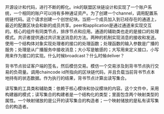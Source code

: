 开源设计和代码，进行不断的孵化。ink的联盟区块链设计和实现了一个账户系统，一个相同的账户可以持有多种通证资产。为了创建一个channel，调用配置系统链代码。这个请求创建一个创世纪块。当把一个成员加入到已经存在的通道上，最近的配置区块会和新的成员共享。peer和application是通过通道来实现交互的。核心的组件有同类节点，排序节点和应用。通道的辅助类也走的是接口的处理模式。共识者提供通过共识发送消息的方法。两种的机制实现消息的接收和发送。使用一个结构体对象实现处理者的接口的处理函数；处理函数的输入参数是广播的服务；处理是从广播服务中接收消息；大小写是敏感的；大写用来定义接口，小写用来作为接口的实现。什么时候broadcast？什么时候deliver？

背书节点验证客户端的签名，然后模仿交易。模仿一个交易涉及到背书节点执行交易的负荷量。调用chaincode id所指向的区块链代码，并且负载当前背书节点本地持有的状态数据。作为执行的结果，背书节点计算出读写集合。

读写集的工具类和辅助类：依赖于核心模块和协议模块的内容。这个文件中，采用构建器的模式；读写集合的构建者是一个结构化的类型；里面包含两个映射类型的属性。一个映射储放的是公开的读写集合的构造者；一个映射储放的是私有读写集合的构造者。

